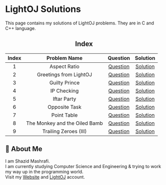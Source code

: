 # LightOJ Solutions

This page contains my solutions of LightOJ problems. They are in C and C++ language.  


<div align="center">

## Index
|  Index  |  Problem Name  |  Question  |  Solution  |
| :-----: | :------------: | :--------: | :--------: |
| 1 | Aspect Ratio | [Question](https://www.lightoj.com/problem/aspect-ratio) | [Solution](https://github.com/ShazidMashrafi/Problem-Solving/tree/master/Online%20Judges/LightOJ/Codes/%20-%20Aspect%20Ratio)
| 2 | Greetings from LightOJ | [Question](https://www.lightoj.com/problem/greetings-from-lightoj) | [Solution](https://github.com/ShazidMashrafi/Problem-Solving/tree/master/Online%20Judges/LightOJ/Codes/%20-%20Greetings%20from%20LightOJ)
| 3 | Guilty Prince | [Question](https://www.lightoj.com/problem/guilty-prince) | [Solution](https://github.com/ShazidMashrafi/Problem-Solving/tree/master/Online%20Judges/LightOJ/Codes/%20-%20Guilty%20Prince)
| 4 | IP Checking | [Question](https://www.lightoj.com/problem/ip-checking) | [Solution](https://github.com/ShazidMashrafi/Problem-Solving/tree/master/Online%20Judges/LightOJ/Codes/%20-%20IP%20Checking)
| 5 | Iftar Party | [Question](https://www.lightoj.com/problem/iftar-party) | [Solution](https://github.com/ShazidMashrafi/Problem-Solving/tree/master/Online%20Judges/LightOJ/Codes/%20-%20Iftar%20Party)
| 6 | Opposite Task | [Question](https://www.lightoj.com/problem/opposite-task) | [Solution](https://github.com/ShazidMashrafi/Problem-Solving/tree/master/Online%20Judges/LightOJ/Codes/%20-%20Opposite%20Task)
| 7 | Point Table | [Question](https://www.lightoj.com/problem/point-table) | [Solution](https://github.com/ShazidMashrafi/Problem-Solving/tree/master/Online%20Judges/LightOJ/Codes/%20-%20Point%20Table)
| 8 | The Monkey and the Oiled Bamb | [Question](https://www.lightoj.com/problem/the-monkey-and-the-oiled-bamb) | [Solution](https://github.com/ShazidMashrafi/Problem-Solving/tree/master/Online%20Judges/LightOJ/Codes/%20-%20The%20Monkey%20and%20the%20Oiled%20Bamb)
| 9 | Trailing Zeroes (III) | [Question](https://www.lightoj.com/problem/trailing-zeroes-(iii)) | [Solution](https://github.com/ShazidMashrafi/Problem-Solving/tree/master/Online%20Judges/LightOJ/Codes/%20-%20Trailing%20Zeroes%20(III))

</div>

## 🚀 About Me

I am Shazid Mashrafi.  
I am currently studying Computer Science and Engineering & trying to work my way up in the programming world.     
Visit my [Website](https://shazidmashrafi.com) and [LightOJ](https://lightoj.com/user/shazidmashrafi) account.